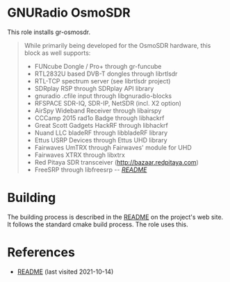 # GNURadio OsmoSDR

This role installs gr-osmosdr.

> While primarily being developed for the OsmoSDR hardware, this block as well supports:
>
> - FUNcube Dongle / Pro+ through gr-funcube
> - RTL2832U based DVB-T dongles through librtlsdr
> - RTL-TCP spectrum server (see librtlsdr project)
> - SDRplay RSP through SDRplay API library
> - gnuradio .cfile input through libgnuradio-blocks
> - RFSPACE SDR-IQ, SDR-IP, NetSDR (incl. X2 option)
> - AirSpy Wideband Receiver through libairspy
> - CCCamp 2015 rad1o Badge through libhackrf
> - Great Scott Gadgets HackRF through libhackrf
> - Nuand LLC bladeRF through libbladeRF library
> - Ettus USRP Devices through Ettus UHD library
> - Fairwaves UmTRX through Fairwaves' module for UHD
> - Fairwaves XTRX through libxtrx
> - Red Pitaya SDR transceiver (http://bazaar.redpitaya.com)
> - FreeSRP through libfreesrp
> -- <cite>[README][1]</cite>

<!--more-->

# Building

The building process is described in the [README][1] on the project's web site. It follows the standard cmake build process. The role uses this.

# References

- [README][1] (last visited 2021-10-14)

[1]: https://gitea.osmocom.org/sdr/gr-osmosdr/src/branch/master/README
